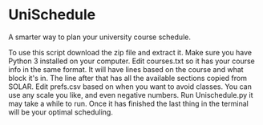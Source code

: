 UniSchedule
===========

A smarter way to plan your university course schedule.

To use this script download the zip file and extract it.
Make sure you have Python 3 installed on your computer.
Edit courses.txt so it has your course info in the same format.
It will have lines based on the course and what block it's in.
The line after that has all the available sections copied from SOLAR.
Edit prefs.csv based on when you want to avoid classes.
You can use any scale you like, and even negative numbers.
Run Unischedule.py it may take a while to run.
Once it has finished the last thing in the terminal will be your optimal scheduling.
